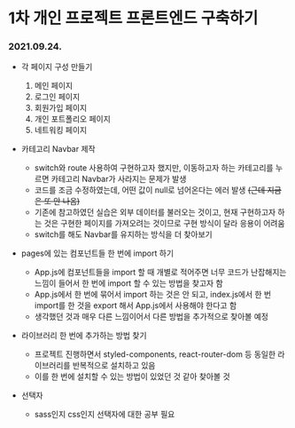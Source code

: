 # 1차 개인 프로젝트 프론트엔드 구축하기

### 2021.09.24.

- 각 페이지 구성 만들기
    1. 메인 페이지
    2. 로그인 페이지
    3. 회원가입 페이지
    4. 개인 포트폴리오 페이지
    5. 네트워킹 페이지

- 카테고리 Navbar 제작
    - switch와 route 사용하여 구현하고자 했지만, 이동하고자 하는 카테고리를 누르면 카테고리 Navbar가 사라지는 문제가 발생
    - 코드를 조금 수정하였는데, 어떤 값이 null로 넘어온다는 에러 발생 ~~(근데 지금은 또 안 나옴)~~
    - 기존에 참고하였던 실습은 외부 데이터를 불러오는 것이고, 현재 구현하고자 하는 것은 구현한 페이지를 가져오려는 것이므로 구현 방식이 달라 응용이 어려움
    - switch를 해도 Navbar를 유지하는 방식을 더 찾아보기

- pages에 있는 컴포넌트들 한 번에 import 하기
    - App.js에 컴포넌트들을 import 할 때 개별로 적어주면 너무 코드가 난잡해지는 느낌이 들어서 한 번에 import 할 수 있는 방법을 찾고자 함
    - App.js에서 한 번에 묶어서 import 하는 것은 안 되고, index.js에서 한 번 import를 한 것을 export 해서 App.js에서 사용해야 한다고 함
    - 생각했던 것과 매우 다른 느낌이어서 다른 방법을 추가적으로 찾아볼 예정

- 라이브러리 한 번에 추가하는 방법 찾기
    - 프로젝트 진행하면서 styled-components, react-router-dom 등 동일한 라이브러리를 반복적으로 설치하고 있음
    - 이를 한 번에 설치할 수 있는 방법이 있었던 것 같아 찾아볼 것

- 선택자
    - sass인지 css인지 선택자에 대한 공부 필요
